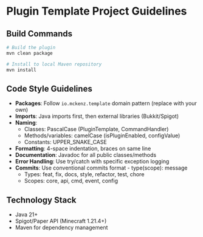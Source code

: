 # Plugin Template Project Guidelines

## Build Commands
```bash
# Build the plugin
mvn clean package

# Install to local Maven repository
mvn install
```

## Code Style Guidelines
- **Packages**: Follow `io.mckenz.template` domain pattern (replace with your own)
- **Imports**: Java imports first, then external libraries (Bukkit/Spigot)
- **Naming**:
  - Classes: PascalCase (PluginTemplate, CommandHandler)
  - Methods/variables: camelCase (isPluginEnabled, configValue)
  - Constants: UPPER_SNAKE_CASE
- **Formatting**: 4-space indentation, braces on same line
- **Documentation**: Javadoc for all public classes/methods
- **Error Handling**: Use try/catch with specific exception logging
- **Commits**: Use conventional commits format - type(scope): message
  - Types: feat, fix, docs, style, refactor, test, chore
  - Scopes: core, api, cmd, event, config

## Technology Stack
- Java 21+
- Spigot/Paper API (Minecraft 1.21.4+)
- Maven for dependency management